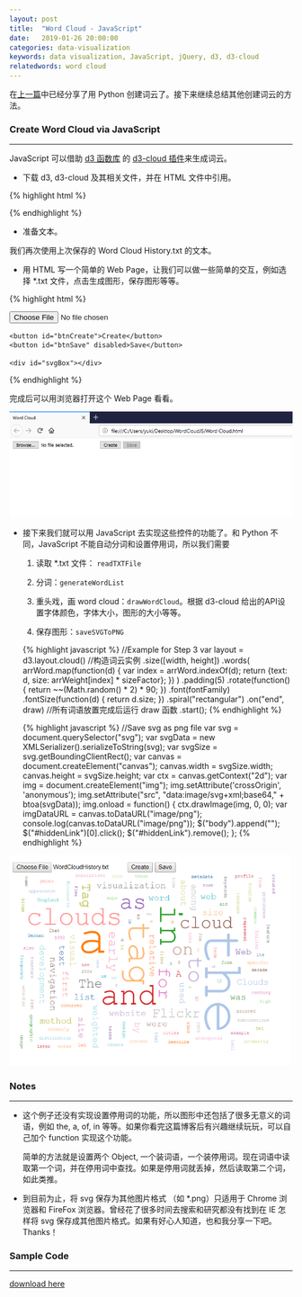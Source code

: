 ```yaml
---
layout: post
title:  "Word Cloud - JavaScript"
date:   2019-01-26 20:00:00
categories: data-visualization
keywords: data visualization, JavaScript, jQuery, d3, d3-cloud
relatedwords: word cloud
---
```


在[上一篇](https://wuyuki.github.io/data-visualization/2019/01/05/word-cloud-1.html)中已经分享了用 Python 创建词云了。接下来继续总结其他创建词云的方法。


<h3>Create Word Cloud via JavaScript</h3>
<hr/>

JavaScript 可以借助 [d3 函数库](https://d3js.org/) 的 [d3-cloud 插件](https://github.com/jasondavies/d3-cloud)来生成词云。

* 下载 d3, d3-cloud 及其相关文件，并在 HTML 文件中引用。

{% highlight html %} 
<script src="dist/d3.v3.min.js"></script>
<script src="dist/d3.layout.cloud.js"></script>
<script src="dist/colorbrewer.v1.min.js"></script>
{% endhighlight %}

* 准备文本。

我们再次使用上次保存的 Word Cloud History.txt 的文本。 

* 用 HTML 写一个简单的 Web Page，让我们可以做一些简单的交互，例如选择 *.txt 文件，点击生成图形，保存图形等等。

{% highlight html %} 
<div role="main">           
    <input type="file" id="txtFile" accept=".txt" single>                  

    <button id="btnCreate">Create</button>
    <button id="btnSave" disabled>Save</button>
          
    <div id="svgBox"></div>
</div>
{% endhighlight %}

完成后可以用浏览器打开这个 Web Page 看看。

![Word Cloud Web Page](\assets\2019-01-26-word-cloud-2\WordCloudWebPage.png)


* 接下来我们就可以用 JavaScript 去实现这些控件的功能了。和 Python 不同，JavaScript 不能自动分词和设置停用词，所以我们需要

    1. 读取 *.txt 文件： `readTXTFile`

    2. 分词：`generateWordList`

    3. 重头戏，画 word cloud：`drawWordCloud`。根据 d3-cloud 给出的API设置字体颜色，字体大小，图形的大小等等。

    4. 保存图形：`saveSVGToPNG`

    {% highlight javascript %} 
    //Example for Step 3
    var layout = d3.layout.cloud() //构造词云实例
                .size([width, height])
                .words(
                    arrWord.map(function(d) {
                        var index = arrWord.indexOf(d);
                        return {text: d, size: arrWeight[index] * sizeFactor};
                    })
                )
                .padding(5)
                .rotate(function() { return ~~(Math.random() * 2) * 90; })
                .font(fontFamily)
                .fontSize(function(d) { return d.size; })
                .spiral("rectangular")
                .on("end", draw) //所有词语放置完成后运行 draw 函数
                .start();
    {% endhighlight %}

    {% highlight javascript %} 
    //Save svg as png file
    var svg = document.querySelector("svg");
    var svgData = new XMLSerializer().serializeToString(svg);
    var svgSize = svg.getBoundingClientRect();
    var canvas = document.createElement("canvas");
    canvas.width = svgSize.width;
    canvas.height = svgSize.height;
    var ctx = canvas.getContext("2d");
    var img = document.createElement("img");
    img.setAttribute('crossOrigin', 'anonymous');
    img.setAttribute("src", "data:image/svg+xml;base64," + btoa(svgData));
    img.onload = function() {
        ctx.drawImage(img, 0, 0);
        var imgDataURL = canvas.toDataURL("image/png");
        console.log(canvas.toDataURL("image/png"));
        $("body").append("<a id='hiddenLink' href='" + imgDataURL + "' style='display:none;' download>Download Pic</a>");
        $("#hiddenLink")[0].click();
        $("#hiddenLink").remove();
    };
    {% endhighlight %}


<img src="/assets/2019-01-26-word-cloud-2/WordCloudJavaScript.png" alt="Word Cloud JavaScript" text-align="center" width="500" height="375" />

<h3>Notes</h3>
<hr/>

* 这个例子还没有实现设置停用词的功能，所以图形中还包括了很多无意义的词语，例如 the, a, of, in 等等。如果你看完这篇博客后有兴趣继续玩玩，可以自己加个 function 实现这个功能。

    简单的方法就是设置两个 Object, 一个装词语，一个装停用词。现在词语中读取第一个词，并在停用词中查找。如果是停用词就丢掉，然后读取第二个词，如此类推。

* 到目前为止，将 svg 保存为其他图片格式 （如 *.png）只适用于 Chrome 浏览器和 FireFox 浏览器。曾经花了很多时间去搜索和研究都没有找到在 IE 怎样将 svg 保存成其他图片格式。如果有好心人知道，也和我分享一下吧。Thanks！

<h3>Sample Code</h3>
<hr/>

[download here](\assets\2019-01-26-word-cloud-2\WordCloudJS.zip)

